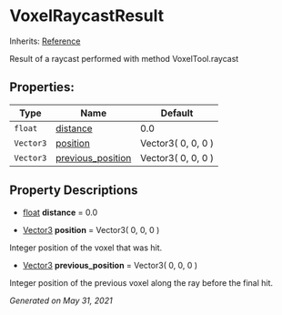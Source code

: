 # VoxelRaycastResult

Inherits: [Reference](https://docs.godotengine.org/en/stable/classes/class_reference.html)


Result of a raycast performed with method VoxelTool.raycast

## Properties: 


Type       | Name                                       | Default            
---------- | ------------------------------------------ | -------------------
`float`    | [distance](#i_distance)                    | 0.0                
`Vector3`  | [position](#i_position)                    | Vector3( 0, 0, 0 ) 
`Vector3`  | [previous_position](#i_previous_position)  | Vector3( 0, 0, 0 ) 
<p></p>

## Property Descriptions

- [float](https://docs.godotengine.org/en/stable/classes/class_float.html)<span id="i_distance"></span> **distance** = 0.0


- [Vector3](https://docs.godotengine.org/en/stable/classes/class_vector3.html)<span id="i_position"></span> **position** = Vector3( 0, 0, 0 )

Integer position of the voxel that was hit.

- [Vector3](https://docs.godotengine.org/en/stable/classes/class_vector3.html)<span id="i_previous_position"></span> **previous_position** = Vector3( 0, 0, 0 )

Integer position of the previous voxel along the ray before the final hit.

_Generated on May 31, 2021_
